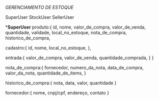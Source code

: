 *GERENCIAMENTO DE ESTOQUE*

SuperUser
StockUser
SellerUser

***SuperUser**
produto:{
  id,
  nome,
  valor_de_compra,
  valor_de_venda,
  quantidade,
  validade,
  local_no_estoque,
  nota_de_compra,
  historico_de_compra,

  cadastro:{
    id,
    nome,
    local_no_estoque,
  },

  entrada:{
    valor_de_compra,
    valor_de_venda,
    quantidade_comprada,
  }
}

nota_de_compra:{
  fornecedor,
  numero_da_nota,
  data_de_compra, 
  valor_da_nota, 
  quantidade_de_items,
}

historico_de_compra:{
  nota, data, valor, quantidade
}

fornecedor:{
  nome,
  cnpj/cpf,
  endereço,
  contato
}